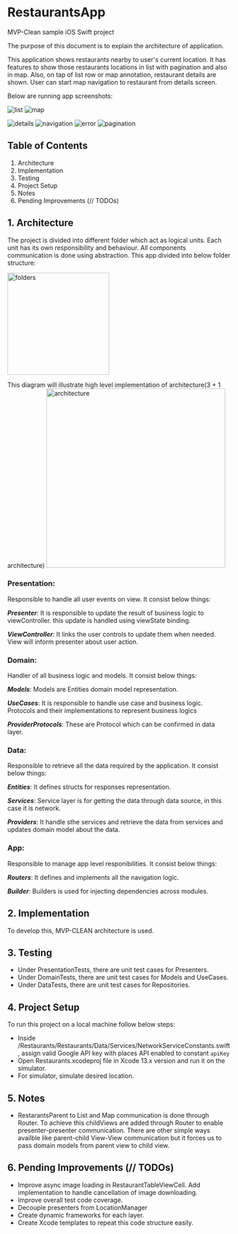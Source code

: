 # RestaurantsApp
MVP-Clean sample iOS Swift project

The purpose of this document is to explain the architecture of application.

This application shows restaurants nearby to user's current location.
It has features to show those restaurants locations in list with pagination and also in map. Also, on tap of list row or map annotation, restaurant details are shown.
User can start map navigation to restaurant from details screen.

Below are running app screenshots:


![list](https://user-images.githubusercontent.com/4067755/147441550-56350119-9215-4e7a-aa5f-78b00f14a45c.png) ![map](https://user-images.githubusercontent.com/4067755/147441623-2f16cf48-31f1-484f-8b76-7403060c2175.png) 

![details](https://user-images.githubusercontent.com/4067755/147441670-ed128ab6-0a11-484c-a4eb-4d91d6e46351.png)  ![navigation](https://user-images.githubusercontent.com/4067755/147441693-5c8025e3-0150-4ac3-a09b-8b0aa56af7a2.png) ![error](https://user-images.githubusercontent.com/4067755/147441711-1bddb22a-07d0-4bd6-acf9-bd79d58f19d4.png)
![pagination](https://user-images.githubusercontent.com/4067755/147441744-06692383-0209-48b6-906c-2f4940a572b9.gif)


## Table of Contents
1. Architecture
2. Implementation
3. Testing
4. Project Setup
5. Notes
6. Pending Improvements (// TODOs)

## 1. Architecture
The project is divided into different folder which act as logical units. Each unit has its own responsibility and behaviour. All components communication is done using abstraction. 
This app divided into below folder structure:

<img width="230" alt="folders" src="https://user-images.githubusercontent.com/4067755/147441925-7cf04a6f-160a-4a94-9bbd-ce46a4b21d3a.png">


This diagram will illustrate high level implementation of architecture(3 + 1 architecture)
<img width="404" alt="architecture" src="https://user-images.githubusercontent.com/4067755/147442126-a0e16c53-571e-42ce-b441-fba50cfaf7b7.png">

### Presentation:
Responsible to handle all user events on view.
It consist below things:

***Presenter***:
It is responsible to update the result of business logic to viewController. this update is handled using viewState binding.

***ViewController***: It links the user controls to update them when needed. View will inform presenter about user action.

### Domain:

Handler of all business logic and models.
It consist below things:

***Models***: Models are Entities domain model representation.

***UseCases***: It is responsible to handle use case and business logic. Protocols and their implementations to represent business logics

***ProviderProtocols***: These are Protocol which can be confirmed in data layer.

### Data:
Responsible to retrieve all the data required by the application.
It consist below things:

***Entities***: It defines structs for responses representation.

***Services***: Service layer is for getting the data through data source, in this case it is network.

***Providers***: It handle sthe services and retrieve the data from services and updates domain model about the data.

### App:
Responsible to manage app level responibilities.
It consist below things:

***Routers***: It defines and implements all the navigation logic.

***Builder***: Builders is used for injecting dependencies across modules.


## 2. Implementation
To develop this, MVP-CLEAN architecture is used.


## 3. Testing
* Under PresentationTests, there are unit test cases for Presenters.
* Under DomainTests, there are unit test cases for Models and UseCases.
* Under DataTests, there are unit test cases for Repositories.


## 4. Project Setup
To run this project on a local machine follow below steps:

* Inside /Restaurants/Restaurants/Data/Services/NetworkServiceConstants.swift, assign valid Google API key with places API enabled to constant `apiKey`
* Open Restaurants.xcodeproj file in Xcode 13.x version and run it on the simulator.
* For simulator, simulate desired location.

## 5. Notes
* RestarantsParent to List and Map communication is done through Router. To achieve this childViews are added through Router to enable presenter-presenter communication. There are other simple ways availble like parent-child View-View communication but it forces us to pass domain models from parent view to child view.

## 6. Pending Improvements (// TODOs)
* Improve async image loading in RestaurantTableViewCell. Add implementation to handle cancellation of image downloading. 
* Improve overall test code coverage.
* Decouple presenters from LocationManager
* Create dynamic frameworks for each layer.
* Create Xcode templates to repeat this code structure easily.
